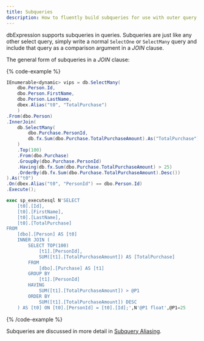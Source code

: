 ```yaml
---
title: Subqueries
description: How to fluently build subqueries for use with outer query expressions.
---
```


dbExpression supports subqueries in queries.  Subqueries are just like any other select
query, simply write a normal `SelectOne` or `SelectMany` query and include that query
as a comparison argument in a *JOIN* clause.

The general form of subqueries in a *JOIN* clause:

{% code-example %}
```csharp
IEnumerable<dynamic> vips = db.SelectMany(
	dbo.Person.Id, 
	dbo.Person.FirstName, 
	dbo.Person.LastName,
	dbex.Alias("t0", "TotalPurchase")
	)
.From(dbo.Person)
.InnerJoin(
	db.SelectMany(
	    dbo.Purchase.PersonId,
	    db.fx.Sum(dbo.Purchase.TotalPurchaseAmount).As("TotalPurchase")
	)
	.Top(100)
	.From(dbo.Purchase)
	.GroupBy(dbo.Purchase.PersonId)
	.Having(db.fx.Sum(dbo.Purchase.TotalPurchaseAmount) > 25)
	.OrderBy(db.fx.Sum(dbo.Purchase.TotalPurchaseAmount).Desc())
).As("t0")
.On(dbex.Alias("t0", "PersonId") == dbo.Person.Id)
.Execute();
```
```sql
exec sp_executesql N'SELECT
	[t0].[Id],
	[t0].[FirstName],
	[t0].[LastName],
	[t0].[TotalPurchase]
FROM
	[dbo].[Person] AS [t0]
	INNER JOIN (
		SELECT TOP(100)
			[t1].[PersonId],
			SUM([t1].[TotalPurchaseAmount]) AS [TotalPurchase]
		FROM
			[dbo].[Purchase] AS [t1]
		GROUP BY
			[t1].[PersonId]
		HAVING
			SUM([t1].[TotalPurchaseAmount]) > @P1
		ORDER BY
			SUM([t1].[TotalPurchaseAmount]) DESC
	) AS [t0] ON [t0].[PersonId] = [t0].[Id];',N'@P1 float',@P1=25
```
{% /code-example %}

Subqueries are discussed in more detail in [Subquery Aliasing](../../core-concepts/aliasing/subquery).